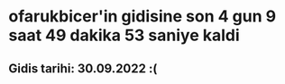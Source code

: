 # ofarukbicer'in gidisine son 4 gun 9 saat 49 dakika 53 saniye kaldi

## Gidis tarihi: 30.09.2022 :(